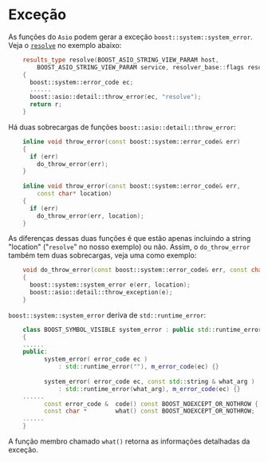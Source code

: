 # Exceção

As funções do `Asio` podem gerar a exceção `boost::system::system_error`. Veja o [`resolve`](dns-query.md) no exemplo abaixo:  

```cpp
	results_type resolve(BOOST_ASIO_STRING_VIEW_PARAM host,
		BOOST_ASIO_STRING_VIEW_PARAM service, resolver_base::flags resolve_flags)
	{
	  boost::system::error_code ec;
	  ......
	  boost::asio::detail::throw_error(ec, "resolve");
	  return r;
	}
```

Há duas sobrecargas de funções `boost::asio::detail::throw_error`:  

```cpp
	inline void throw_error(const boost::system::error_code& err)
	{
	  if (err)
	    do_throw_error(err);
	}
	
	inline void throw_error(const boost::system::error_code& err,
	    const char* location)
	{
	  if (err)
	    do_throw_error(err, location);
	}
```
As diferenças dessas duas funções é que estão apenas incluindo a string "location" ("`resolve`" no nosso exemplo) ou não. Assim, o `do_throw_error` também tem duas sobrecargas, veja uma como exemplo:

```cpp
	void do_throw_error(const boost::system::error_code& err, const char* location)
	{
	  boost::system::system_error e(err, location);
	  boost::asio::detail::throw_exception(e);
	}
```
`boost::system::system_error` deriva de `std::runtime_error`:  

```cpp
	class BOOST_SYMBOL_VISIBLE system_error : public std::runtime_error
	{
	......
	public:
	      system_error( error_code ec )
	          : std::runtime_error(""), m_error_code(ec) {}
	
	      system_error( error_code ec, const std::string & what_arg )
	          : std::runtime_error(what_arg), m_error_code(ec) {}
	......
	      const error_code &  code() const BOOST_NOEXCEPT_OR_NOTHROW { return m_error_code; }
	      const char *        what() const BOOST_NOEXCEPT_OR_NOTHROW;
	......
	}
```

A função membro chamado `what()` retorna as informações detalhadas da exceção.

